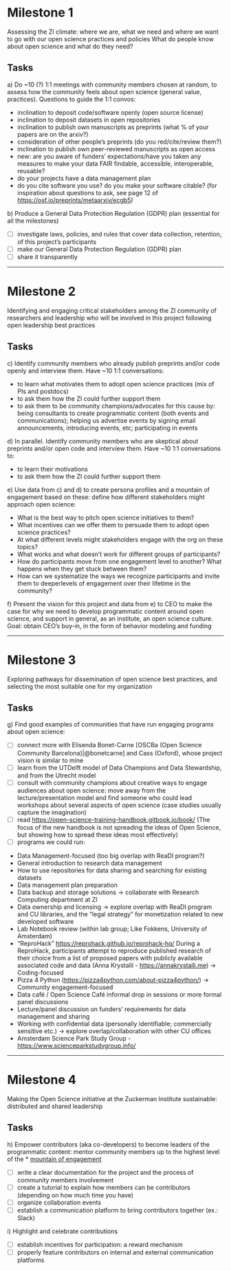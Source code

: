 # Milestone 1
Assessing the ZI climate: where we are, what we need and where we want to go with our open science practices and policies
What do people know about open science and what do they need?

## Tasks
a) Do ~10 (?) 1:1 meetings with community members chosen at random, to assess how the community feels about open science (general value, practices). Questions to guide the 1:1 convos:
- inclination to deposit code/software openly (open source license)
- inclination to deposit datasets in open repositories
- inclination to publish own manuscripts as preprints (what % of your papers are on the arxiv?)
- consideration of other people’s preprints (do you red/cite/review them?)
- inclination to publish own peer-reviewed manuscripts as open access
- new: are you aware of funders’ expectations/have you taken any measures to make your data FAIR findable, accessible, interoperable, reusable?
- do your projects have a data management plan
- do you cite software you use? do you make your software citable?
(for inspiration about questions to ask, see page 12 of https://osf.io/preprints/metaarxiv/ecgb5)

b) Produce a General Data Protection Regulation (GDPR) plan (essential for all the milestones)
- [ ] investigate laws, policies, and rules that cover data collection, retention, of this project’s participants    
- [ ] make our General Data Protection Regulation (GDPR) plan
- [ ] share it transparently

---

# Milestone 2

Identifying and engaging critical stakeholders among the ZI community of researchers and leadership who will be involved in this project following open leadership best practices

## Tasks
c) Identify community members who already publish preprints and/or code openly and interview them. Have ~10 1:1 conversations: 
- to learn what motivates them to adopt open science practices (mix of PIs and postdocs)
- to ask them how the ZI could further support them
- to ask them to be community champions/advocates for this cause by:
    being consultants to create programmatic content (both events and communications);
    helping us advertise events by signing email announcements, introducing events, etc;
    participating in events

d) In parallel. Identify community members who are skeptical about preprints and/or open code and interview them. Have ~10 1:1 conversations to: 
- to learn their motivations
- to ask them how the ZI could further support them

e) Use data from c) and d) to create persona profiles and a mountain of engagement based on these: define how different stakeholders might approach open science:
- What is the best way to pitch open science initiatives to them?
- What incentives can we offer them to persuade them to adopt open science practices?
- At what different levels might stakeholders engage with the org on these topics?
- What works and what doesn’t work for different groups of participants?
- How do participants move from one engagement level to another? What happens when they get stuck between them?
- How can we systematize the ways we recognize participants and invite them to deeperlevels of engagement over their lifetime in the community?

f) Present the vision for this project and data from e) to CEO to make the case for why we need to develop programmatic content around open science, and support in general, as an institute, an open science culture. Goal: obtain CEO’s buy-in, in the form of behavior modeling and funding 

---

# Milestone 3

Exploring pathways for dissemination of open science best practices, and selecting the most suitable one for my organization

## Tasks
g) Find good examples of communities that have run engaging programs about open science:
- [ ] connect more with Elisenda Bonet-Carne [OSCBa (Open Science Community Barcelona)|@bonetcarne] and Cass (Oxford), whose project vision is similar to mine
- [ ] learn from the UTDelft model of Data Champions and Data Stewardship, and from the Utrecht model
- [ ] consult with community champions about creative ways to engage audiences about open science: move away from the lecture/presentation model and find someone who could lead workshops about several aspects of open science (case studies usually capture the imagination)
- [ ] read https://open-science-training-handbook.gitbook.io/book/ (The focus of the new handbook is not spreading the ideas of Open Science, but showing how to spread these ideas most effectively)
- [ ] programs we could run:
- Data Management-focused (too big overlap with ReaDI program?)
- General introduction to research data management 
- How to use repositories for data sharing and searching for existing datasets 
- Data management plan preparation
- Data backup and storage solutions  → collaborate with Research Computing department at ZI
- Data ownership and licensing → explore overlap with ReaDI program and CU libraries, and the “legal strategy” for monetization related to new developed software
- Lab Notebook review (within lab group; Like Fokkens, University of Amsterdam)
- “ReproHack” https://reprohack.github.io/reprohack-hq/ During a ReproHack, participants attempt to reproduce published research of their choice from a list of proposed papers with publicly available associated code and data (Anna Krystalli - https://annakrystalli.me) → Coding-focused
- Pizza 4 Python (https://pizza4python.com/about-pizza4python/) → Community engagement-focused
- Data café / Open Science Café informal drop in sessions or more formal panel discussions
- Lecture/panel discussion on funders’ requirements for data management and sharing
- Working with confidential data (personally identifiable; commercially sensitive etc.) → explore overlap/collaboration with other CU offices
- Amsterdam Science Park Study Group - https://www.scienceparkstudygroup.info/

---

# Milestone 4

Making the Open Science initiative at the Zuckerman Institute sustainable: distributed and shared leadership

## Tasks
h) Empower contributors (aka co-developers) to become leaders of the programmatic content: mentor community members up to the highest level  of the * [mountain of engagement](https://docs.google.com/document/d/1oy8qp_qhMalIVNu5Fx_1yv5SsO0CWAVQv8vC_9L2n1Y/edit#) 
- [ ] write a clear documentation for the project and the process of community members  involvement
- [ ] create a tutorial to explain how members can be contributors (depending on how much time you have)
- [ ] organize collaboration events
- [ ] establish a communication platform to bring contributors together (ex.: Slack)

i) Highlight and celebrate contributions 
- [ ] establish incentives for participation: a reward mechanism
- [ ] properly feature contributors on internal and external communication platforms

